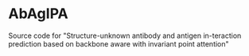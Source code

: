 # AbAgIPA
Source code for "Structure-unknown antibody and antigen in-teraction prediction based on backbone aware with invariant point attention"

